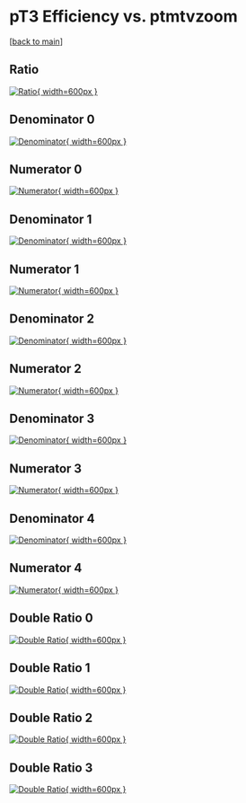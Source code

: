 # pT3 Efficiency vs. ptmtvzoom

[[back to main](./)]



## Ratio

[![Ratio](../mtv/var/pT3_vtr_0_0_eff_ptmtvzoom.png){ width=600px }](../mtv/var/pT3_vtr_0_0_eff_ptmtvzoom.pdf)

## Denominator 0

[![Denominator](../mtv/den/pT3_vtr_0_0_eff_ptmtvzoom_den0.png){ width=600px }](../mtv/den/pT3_vtr_0_0_eff_ptmtvzoom_den0.pdf)

## Numerator 0

[![Numerator](../mtv/num/pT3_vtr_0_0_eff_ptmtvzoom_num0.png){ width=600px }](../mtv/num/pT3_vtr_0_0_eff_ptmtvzoom_num0.pdf)

## Denominator 1

[![Denominator](../mtv/den/pT3_vtr_0_0_eff_ptmtvzoom_den1.png){ width=600px }](../mtv/den/pT3_vtr_0_0_eff_ptmtvzoom_den1.pdf)

## Numerator 1

[![Numerator](../mtv/num/pT3_vtr_0_0_eff_ptmtvzoom_num1.png){ width=600px }](../mtv/num/pT3_vtr_0_0_eff_ptmtvzoom_num1.pdf)

## Denominator 2

[![Denominator](../mtv/den/pT3_vtr_0_0_eff_ptmtvzoom_den2.png){ width=600px }](../mtv/den/pT3_vtr_0_0_eff_ptmtvzoom_den2.pdf)

## Numerator 2

[![Numerator](../mtv/num/pT3_vtr_0_0_eff_ptmtvzoom_num2.png){ width=600px }](../mtv/num/pT3_vtr_0_0_eff_ptmtvzoom_num2.pdf)

## Denominator 3

[![Denominator](../mtv/den/pT3_vtr_0_0_eff_ptmtvzoom_den3.png){ width=600px }](../mtv/den/pT3_vtr_0_0_eff_ptmtvzoom_den3.pdf)

## Numerator 3

[![Numerator](../mtv/num/pT3_vtr_0_0_eff_ptmtvzoom_num3.png){ width=600px }](../mtv/num/pT3_vtr_0_0_eff_ptmtvzoom_num3.pdf)

## Denominator 4

[![Denominator](../mtv/den/pT3_vtr_0_0_eff_ptmtvzoom_den4.png){ width=600px }](../mtv/den/pT3_vtr_0_0_eff_ptmtvzoom_den4.pdf)

## Numerator 4

[![Numerator](../mtv/num/pT3_vtr_0_0_eff_ptmtvzoom_num4.png){ width=600px }](../mtv/num/pT3_vtr_0_0_eff_ptmtvzoom_num4.pdf)

## Double Ratio 0

[![Double Ratio](../mtv/ratio/pT3_vtr_0_0_eff_ptmtvzoom_ratio0.png){ width=600px }](../mtv/ratio/pT3_vtr_0_0_eff_ptmtvzoom_ratio0.pdf)

## Double Ratio 1

[![Double Ratio](../mtv/ratio/pT3_vtr_0_0_eff_ptmtvzoom_ratio1.png){ width=600px }](../mtv/ratio/pT3_vtr_0_0_eff_ptmtvzoom_ratio1.pdf)

## Double Ratio 2

[![Double Ratio](../mtv/ratio/pT3_vtr_0_0_eff_ptmtvzoom_ratio2.png){ width=600px }](../mtv/ratio/pT3_vtr_0_0_eff_ptmtvzoom_ratio2.pdf)

## Double Ratio 3

[![Double Ratio](../mtv/ratio/pT3_vtr_0_0_eff_ptmtvzoom_ratio3.png){ width=600px }](../mtv/ratio/pT3_vtr_0_0_eff_ptmtvzoom_ratio3.pdf)

